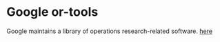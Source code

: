 # Google or-tools

Google maintains a library of operations research-related software. [here](https://github.com/google/or-tools)